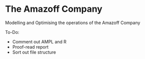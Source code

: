 # The Amazoff Company

Modelling and Optimising the operations of the Amazoff Company

To-Do:

- Comment out AMPL and R
- Proof-read report
- Sort out file structure
